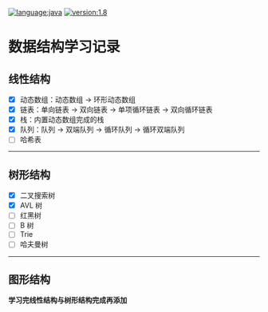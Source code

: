 [![language:java](https://img.shields.io/badge/language-java-yellow.svg)](https://en.wikipedia.org/wiki/Java_(programming_language)) [![version:1.8](https://img.shields.io/badge/version-1.8-yellow.svg)](https://en.wikipedia.org/wiki/Java_version_history#Java_SE_8)
# 数据结构学习记录 

## 线性结构

- [x] 动态数组：动态数组 -> 环形动态数组
- [x] 链表：单向链表 -> 双向链表 -> 单项循环链表 -> 双向循环链表
- [x] 栈：内置动态数组完成的栈
- [x] 队列：队列 -> 双端队列 -> 循环队列 -> 循环双端队列
- [ ] 哈希表

***

## 树形结构

- [x] 二叉搜索树
- [x] AVL 树
- [ ] 红黑树
- [ ] B 树
- [ ] Trie
- [ ] 哈夫曼树

***

## 图形结构

**学习完线性结构与树形结构完成再添加**


